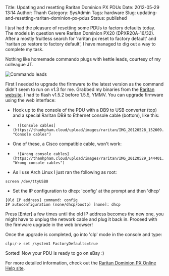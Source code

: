 Title: Updating and resetting Raritan Dominion PX PDUs
Date: 2012-05-29 13:14
Author: Thanh
Category: SysAdmin
Tags: hardware
Slug: updating-and-resetting-raritan-dominion-px-pdus
Status: published

I just had the pleasure of resetting some PDUs to factory defaults
today. The models in question were Raritan Dominion PX20
(DPXR20A-16/32). After a mostly fruitless search for 'raritan px reset
to factory default' and 'raritan px restore to factory default', I have
managed to dig out a way to complete my task.

Nothing like homemade commando plugs with kettle leads, courtesy of my
colleague JT.

![Commando leads](https://thanhpham.cloud/upload/images/raritan/IMG_20120529_144041.jpg)

First I needed to upgrade the firmware to the latest version as the
command didn't seem to run on v1.3 for me. Grabbed my binaries from the
[Raritan
website](http://www.raritan.com/support/dominion-px/ "Raritan PX20 firmware").
I had to flash v1.5.2 before 1.5.5, YMMV. You can upgrade firmware using
the web interface:

-   Hook up to the console of the PDU with a DB9 to USB converter (top)
    and a special Raritan DB9 to Ethernet console cable (bottom), like
    this:
-		![Console cables](https://thanhpham.cloud/upload/images/raritan/IMG_20120528_152609.jpg "Console cables")
-   One of these, a Cisco compatible cable, won't work:
-		![Wrong console cables](https://thanhpham.cloud/upload/images/raritan/IMG_20120529_144401.jpg "Wrong console cables")
-   As I use Arch Linux I just ran the following as root:

<!-- -->

    screen /dev/ttyUSB0

-   Set the IP configuration to dhcp: 'config' at the prompt and then
    'dhcp'

<!-- -->

    [Old IP address] command: config
    IP autoconfiguration (none/dhcp/bootp) [none]: dhcp

Press [Enter] a few times until the old IP address becomes the new one,
you might have to unplug the network cable and plug it back in. Proceed
with the firmware upgrade in the web browser!

Once the upgrade is completed, go into 'clp' mode in the console and
type:

    clp:/-> set /system1 FactoryDefaults=true

Sorted! Now your PDU is ready to go on eBay :)

For more detailed information, check out the [Raritan Dominion PX Online
Help
site](http://www.raritan.com/help/px/v1.5.5/en/#3394 "Raritan Dominion PX Online Help").
